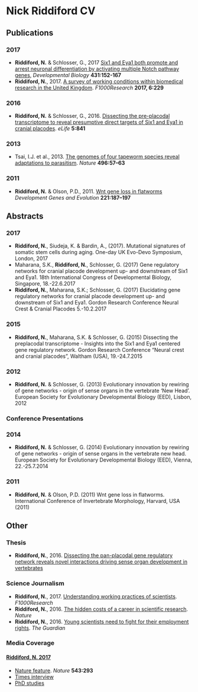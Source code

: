 # Nick Riddiford CV

## Publications

### 2017

* **Riddiford, N.** & Schlosser, G., 2017 [Six1 and Eya1 both promote and arrest neuronal differentiation by activating multiple Notch pathway   genes](PDF/2017_Dev_Biol_Riddiford.pdf), *Developmental Biology* **431:152-167**
* **Riddiford, N.**, 2017. [A survey of working conditions within biomedical research in the United Kingdom](PDF/2017_F1000_Riddiford.pdf).  *F1000Research* **2017, 6:229**

### 2016
* **Riddiford, N.** & Schlosser, G., 2016. [Dissecting the pre-placodal transcriptome to reveal presumptive direct targets of Six1 and Eya1 in cranial placodes](PDF/2016_Elife_Riddiford.pdf). *eLife* **5:841**

### 2013
* Tsai, I.J. et al., 2013. [The genomes of four tapeworm species reveal adaptations to parasitism](PDF/2013_Tsai_et.al_Nature.pdf). *Nature* **496:57–63**

### 2011
* **Riddiford, N.** & Olson, P.D., 2011. [Wnt gene loss in flatworms](PDF/2011_Dev_Genes_Evol_Riddiford.pdf) *Development Genes and Evolution* **221:187–197**


## Abstracts

### 2017
* **Riddiford, N.**, Siudeja, K. & Bardin, A., (2017). Mutational signatures of somatic stem cells during aging. One-day UK Evo-Devo Symposium, London, 2017
* Maharana, S.K., **Riddiford, N.**, Schlosser, G. (2017) Gene regulatory networks for cranial placode development up- and downstream of Six1 and Eya1. 18th International Congress of Developmental Biology, Singapore, 18.-22.6.2017
* **Riddiford, N.**, Maharana, S.K.; Schlosser, G. (2017) Elucidating gene regulatory networks for cranial placode development up- and downstream of Six1 and Eya1. Gordon Research Conference Neural Crest & Cranial Placodes 5.-10.2.2017

### 2015
* **Riddiford, N.**, Maharana, S.K. & Schlosser, G. (2015) Dissecting the preplacodal transcriptome - Insights into the Six1 and Eya1 centered gene regulatory network. Gordon Research Conference “Neural crest and cranial placodes”, Waltham (USA), 19.-24.7.2015

### 2012
* **Riddiford, N.** & Schlosser, G. (2013) Evolutionary innovation by rewiring of gene networks - origin of sense organs in the vertebrate ‘New Head’. European Society for Evolutionary Developmental Biology (EED), Lisbon, 2012

### Conference Presentations

### 2014
* **Riddiford, N.** & Schlosser, G. (2014) Evolutionary innovation by rewiring of gene networks - origin of sense organs in the vertebrate new head. European Society for Evolutionary Developmental Biology (EED), Vienna, 22.-25.7.2014

### 2011
* **Riddiford, N.** & Olson, P.D. (2011) Wnt gene loss in flatworms. International Conference of Invertebrate Morphology, Harvard, USA (2011)


## Other
### Thesis
* **Riddiford, N.**, 2016. [Dissecting the pan-placodal gene regulatory network reveals novel interactions driving sense organ development in vertebrates](PDF/2016_PhD_Riddiford.pdf)

### Science Journalism
* **Riddiford, N.**, 2017. [Understanding working practices of scientists](https://blog.f1000.com/2017/05/16/understanding-working-practices-of-scientists/). *F1000Research*
* **Riddiford, N.**, 2016. [The hidden costs of a career in scientific research](http://blogs.nature.com/naturejobs/2016/11/28/the-hidden-costs-of-a-career-in-scientific-research/). *Nature*
* **Riddiford, N.**, 2016. [Young scientists need to fight for their employment   rights](https://www.theguardian.com/higher-education-network/2016/mar/21/young-scientists-need-to-fight-for-their-employment-rights). *The Guardian*

### Media Coverage
#### [Riddiford, N. 2017](https://f1000research.com/articles/6-229/v3)
* [Nature feature](PDF/2017_Nature_survey_feature.pdf). *Nature* **543:293**
* [Times interview](https://www.timeshighereducation.com/news/uk-faces-biomedical-brain-drain-study-warns)
* [PhD studies](https://www.phdstudies.com/news/Biomedicine-Faces-Dearth-of-PhD’s-in-UK/-1716/)
